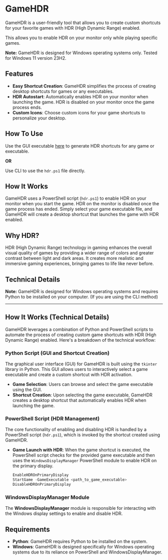 

# GameHDR

GameHDR is a user-friendly tool that allows you to create custom shortcuts for your favorite games with HDR (High Dynamic Range) enabled. 

This allows you to enable HDR on your monitor only while playing specific games.

**Note:** GameHDR is designed for Windows operating systems only. Tested for Windows 11 version 23H2.

## Features

- **Easy Shortcut Creation**: GameHDR simplifies the process of creating desktop shortcuts for games or any executables.
- **HDR Autostart**: Automatically enables HDR on your monitor when launching the game. HDR is disabled on your monitor once the game process ends.
- **Custom Icons**: Choose custom icons for your game shortcuts to personalize your desktop.

## How To Use
Use the GUI executable [here](https://github.com/Xtremilicious/GameHDR/releases/tag/release) to generate HDR shortcuts for any game or executable.

**OR**

Use CLI to use the `hdr.ps1` file directly.



## How It Works

GameHDR uses a PowerShell script (`hdr.ps1`) to enable HDR on your monitor when you start the game. HDR on the monitor is disabled once the game process has ended. Simply select your game executable file, and GameHDR will create a desktop shortcut that launches the game with HDR enabled.

## Why HDR?

HDR (High Dynamic Range) technology in gaming enhances the overall visual quality of games by providing a wider range of colors and greater contrast between light and dark areas. It creates more realistic and immersive gaming experiences, bringing games to life like never before.

## Technical Details

**Note:** GameHDR is designed for Windows operating systems and requires Python to be installed on your computer. (If you are using the CLI method)

---

## How It Works (Technical Details)

GameHDR leverages a combination of Python and PowerShell scripts to automate the process of creating custom game shortcuts with HDR (High Dynamic Range) enabled. Here's a breakdown of the technical workflow:

### Python Script (GUI and Shortcut Creation)

The graphical user interface (GUI) for GameHDR is built using the `tkinter` library in Python. This GUI allows users to interactively select a game executable and create a custom shortcut with HDR activation.

- **Game Selection**: Users can browse and select the game executable using the GUI.
- **Shortcut Creation**: Upon selecting the game executable, GameHDR creates a desktop shortcut that automatically enables HDR when launching the game.

### PowerShell Script (HDR Management)

The core functionality of enabling and disabling HDR is handled by a PowerShell script (`hdr.ps1`), which is invoked by the shortcut created using GameHDR.

- **Game Launch with HDR**: When the game shortcut is executed, the PowerShell script checks for the provided game executable and then uses the `WindowsDisplayManager` PowerShell module to enable HDR on the primary display.
  
  ```powershell
  EnableHDROnPrimaryDisplay
  StartGame -GameExecutable <path_to_game_executable>
  DisableHDROnPrimaryDisplay

### WindowsDisplayManager Module

The **WindowsDisplayManager** module is responsible for interacting with the Windows display settings to enable and disable HDR.

## Requirements

- **Python**: GameHDR requires Python to be installed on the system.
- **Windows**: GameHDR is designed specifically for Windows operating systems due to its reliance on PowerShell and WindowsDisplayManager.


